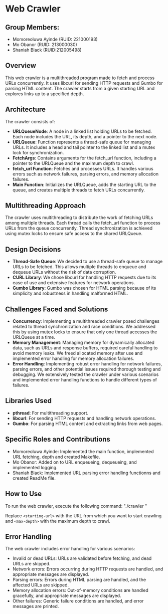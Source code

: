 # Web Crawler

## Group Members:
- Momoreoluwa Ayinde (RUID: 221000193)
- Mo Obanor (RUID: 213000030)
- Shaniah Black (RUID:212005498)

## Overview
This web crawler is a multithreaded program made to fetch and process URLs concurrently. It uses libcurl for sending HTTP requests and Gumbo for parsing HTML content. The crawler starts from a given starting URL and explores links up to a specified depth.

## Architecture
The crawler consists of:
- **URLQueueNode**: A node in a linked list holding URLs to be fetched. Each node includes the URL, its depth, and a pointer to the next node.
- **URLQueue**: Function represents a thread-safe queue for managing URLs. It includes a head and tail pointer to the linked list and a mutex lock for synchronization.
- **FetchArgs**: Contains arguments for the fetch_url function, including a pointer to the URLQueue and the maximum depth to crawl.
- **fetch_url Function**: Fetches and processes URLs. It handles various errors such as network failures, parsing errors, and memory allocation failures.
- **Main Function**: Initializes the URLQueue, adds the starting URL to the queue, and creates multiple threads to fetch URLs concurrently.

## Multithreading Approach
The crawler uses multithreading to distribute the work of fetching URLs among multiple threads. Each thread calls the fetch_url function to process URLs from the queue concurrently. Thread synchronization is achieved using mutex locks to ensure safe access to the shared URLQueue.

## Design Decisions
- **Thread-Safe Queue**: We decided to use a thread-safe queue to manage URLs to be fetched. This allows multiple threads to enqueue and dequeue URLs without the risk of data corruption.
- **CURL Library**: We chose libcurl for handling HTTP requests due to its ease of use and extensive features for network operations.
- **Gumbo Library**: Gumbo was chosen for HTML parsing because of its simplicity and robustness in handling malformed HTML.

## Challenges Faced and Solutions
- **Concurrency**: Implementing a multithreaded crawler posed challenges related to thread synchronization and race conditions. We addressed this by using mutex locks to ensure that only one thread accesses the URLQueue at a time.
- **Memory Management**: Managing memory for dynamically allocated data, such as URLs and response buffers, required careful handling to avoid memory leaks. We freed allocated memory after use and implemented error handling for memory allocation failures.
- **Error Handling**: Implementing robust error handling for network failures, parsing errors, and other potential issues required thorough testing and debugging. We extensively tested the crawler under various scenarios and implemented error handling functions to handle different types of failures.


## Libraries Used
- **pthread**: For multithreading support.
- **libcurl**: For sending HTTP requests and handling network operations.
- **Gumbo**: For parsing HTML content and extracting links from web pages.

## Specific Roles and Contributions
- Momoreoluwa Ayinde: Implemented the main function, implemented URL fetching, depth and created Makefile.
- Mo Obanor: Added on to URL enqueueing, dequeueing, and implemented logging.
- Shaniah Black: Implemented URL parsing error handling functionns and created ReadMe file.

## How to Use
To run the web crawler, execute the following command: "./crawler <starting-url> <max-depth>"

Replace `<starting-url>` with the URL from which you want to start crawling and `<max-depth>` with the maximum depth to crawl.

## Error Handling
The web crawler includes error handling for various scenarios:
- Invalid or dead URLs: URLs are validated before fetching, and dead URLs are skipped.
- Network errors: Errors occurring during HTTP requests are handled, and appropriate messages are displayed.
- Parsing errors: Errors during HTML parsing are handled, and the affected URLs are skipped.
- Memory allocation errors: Out-of-memory conditions are handled gracefully, and appropriate messages are displayed.
- Other failures: Generic failure conditions are handled, and error messages are printed.


